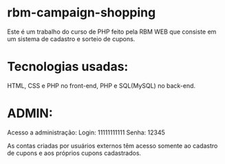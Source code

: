 # rbm-campaign-shopping

Este é um trabalho do curso de PHP feito pela RBM WEB que consiste em um sistema de cadastro e sorteio de cupons.

# Tecnologias usadas:

HTML, CSS e PHP no front-end, PHP e SQL(MySQL) no back-end.

# ADMIN:

Acesso a administração:
Login: 11111111111
Senha: 12345

As contas criadas por usuários externos têm acesso somente ao cadastro de cupons e aos próprios cupons cadastrados.
